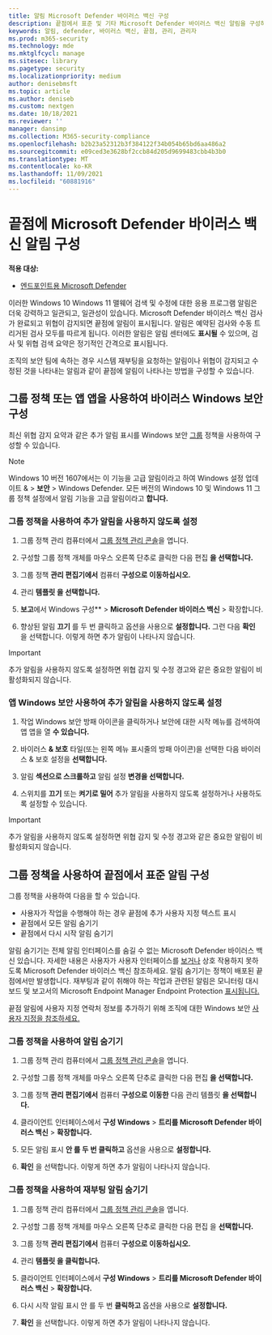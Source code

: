 ```yaml
---
title: 알림 Microsoft Defender 바이러스 백신 구성
description: 끝점에서 표준 및 기타 Microsoft Defender 바이러스 백신 알림을 구성하고 사용자 지정하는 방법을 학습합니다.
keywords: 알림, defender, 바이러스 백신, 끝점, 관리, 관리자
ms.prod: m365-security
ms.technology: mde
ms.mktglfcycl: manage
ms.sitesec: library
ms.pagetype: security
ms.localizationpriority: medium
author: denisebmsft
ms.topic: article
ms.author: deniseb
ms.custom: nextgen
ms.date: 10/18/2021
ms.reviewer: ''
manager: dansimp
ms.collection: M365-security-compliance
ms.openlocfilehash: b2b23a52312b3f384122f34b054b65bd6aa486a2
ms.sourcegitcommit: e09ced3e3628bf2ccb84d205d9699483cbb4b3b0
ms.translationtype: MT
ms.contentlocale: ko-KR
ms.lasthandoff: 11/09/2021
ms.locfileid: "60881916"
---
```

# <a name="configure-microsoft-defender-antivirus-notifications-that-appear-on-endpoints"></a>끝점에 Microsoft Defender 바이러스 백신 알림 구성

**적용 대상:**

- [엔드포인트용 Microsoft Defender](/microsoft-365/security/defender-endpoint/)

이러한 Windows 10 Windows 11 맬웨어 검색 및 수정에 대한 응용 프로그램 알림은 더욱 강력하고 일관되고, 일관성이 있습니다. Microsoft Defender 바이러스 백신 검사가 완료되고 위협이 감지되면 끝점에 알림이 표시됩니다. 알림은 예약된 검사와 수동 트리거된 검사 모두를 따르게 됩니다. 이러한 알림은 알림 센터에도 **표시될** 수 있으며, 검사 및 위협 검색 요약은 정기적인 간격으로 표시됩니다.

조직의 보안 팀에 속하는 경우 시스템 재부팅을 요청하는 알림이나 위협이 감지되고 수정된 것을 나타내는 알림과 같이 끝점에 알림이 나타나는 방법을 구성할 수 있습니다.

## <a name="configure-antivirus-notifications-using-group-policy-or-the-windows-security-app"></a>그룹 정책 또는 앱 앱을 사용하여 바이러스 Windows 보안 구성

최신 위협 감지 요약과 같은 추가 알림 표시를 Windows 보안 [그룹](microsoft-defender-security-center-antivirus.md) 정책을 사용하여 구성할 수 있습니다.

> [!NOTE]
> Windows 10 버전 1607에서는 이 기능을 고급  알림이라고 하여 Windows 설정  업데이트 & \> **보안** \> Windows Defender. 모든 버전의 Windows 10 및 Windows 11 그룹 정책 설정에서 알림 기능을 고급 알림이라고 **합니다.**

### <a name="use-group-policy-to-disable-additional-notifications"></a>그룹 정책을 사용하여 추가 알림을 사용하지 않도록 설정

1. 그룹 정책 관리 컴퓨터에서 [그룹 정책 관리 콘솔](/previous-versions/windows/it-pro/windows-server-2008-R2-and-2008/cc731212(v=ws.11))을 엽니다.

2. 구성할 그룹 정책 개체를 마우스 오른쪽 단추로 클릭한 다음 편집 **을 선택합니다.**

3. 그룹 정책 **관리 편집기에서** 컴퓨터 **구성으로 이동하십시오.**

4. 관리 **템플릿 을 선택합니다.**

5. **보고**에서 Windows 구성** \> **Microsoft Defender 바이러스 백신** > 확장합니다.

6. 향상된 알림 **끄기** 를 두 번 클릭하고 옵션을 사용으로 **설정합니다.** 그런 다음 **확인** 을 선택합니다. 이렇게 하면 추가 알림이 나타나지 않습니다.

> [!IMPORTANT]
> 추가 알림을 사용하지 않도록 설정하면 위협 감지 및 수정 경고와 같은 중요한 알림이 비활성화되지 않습니다.

### <a name="use-the-windows-security-app-to-disable-additional-notifications"></a>앱 Windows 보안 사용하여 추가 알림을 사용하지 않도록 설정

1. 작업 Windows 보안 방패 아이콘을 클릭하거나 보안에 대한 시작 메뉴를 검색하여 앱 앱을 열 **수 있습니다.**

2. 바이러스 **& 보호** 타일(또는 왼쪽 메뉴 표시줄의 방패 아이콘)을 선택한 다음 바이러스 & 보호 설정을 **선택합니다.**

3. 알림 **섹션으로 스크롤하고** 알림 설정 **변경을 선택합니다.**

4. 스위치를 **끄기** 또는 **켜기로 밀어** 추가 알림을 사용하지 않도록 설정하거나 사용하도록 설정할 수 있습니다.

> [!IMPORTANT]
> 추가 알림을 사용하지 않도록 설정하면 위협 감지 및 수정 경고와 같은 중요한 알림이 비활성화되지 않습니다.

## <a name="configure-standard-notifications-on-endpoints-using-group-policy"></a>그룹 정책을 사용하여 끝점에서 표준 알림 구성

그룹 정책을 사용하여 다음을 할 수 있습니다.

- 사용자가 작업을 수행해야 하는 경우 끝점에 추가 사용자 지정 텍스트 표시
- 끝점에서 모든 알림 숨기기
- 끝점에서 다시 시작 알림 숨기기

알림 숨기기는 전체 알림 인터페이스를 숨길 수 없는 Microsoft Defender 바이러스 백신 있습니다. 자세한 내용은 사용자가 사용자 인터페이스를 [보거나](prevent-end-user-interaction-microsoft-defender-antivirus.md) 상호 작용하지 못하도록 Microsoft Defender 바이러스 백신 참조하세요. 알림 숨기기는 정책이 배포된 끝점에서만 발생합니다. 재부팅과 같이 취해야 하는 작업과 관련된 알림은 모니터링 대시보드 및 보고서의 Microsoft Endpoint Manager Endpoint Protection [표시됩니다.](/configmgr/protect/deploy-use/monitor-endpoint-protection) 

끝점 알림에 사용자 지정 연락처 정보를 추가하기 위해 조직에 대한 Windows 보안 [사용자 지정을 참조하세요.](/windows/security/threat-protection/windows-defender-security-center/windows-defender-security-center)

### <a name="use-group-policy-to-hide-notifications"></a>그룹 정책을 사용하여 알림 숨기기

1. 그룹 정책 관리 컴퓨터에서 [그룹 정책 관리 콘솔](/previous-versions/windows/it-pro/windows-server-2008-R2-and-2008/cc731212(v=ws.11))을 엽니다.

2. 구성할 그룹 정책 개체를 마우스 오른쪽 단추로 클릭한 다음 편집 **을 선택합니다.**

3. 그룹 정책 **관리 편집기에서** 컴퓨터 **구성으로 이동한** 다음 관리 템플릿 **을 선택합니다.**

4. 클라이언트 인터페이스에서 **구성 Windows** \> **트리를 Microsoft Defender 바이러스 백신** \> **확장합니다.** 

5. 모든 알림 표시 **안 를 두 번 클릭하고** 옵션을 사용으로 **설정합니다.** 

6. **확인** 을 선택합니다. 이렇게 하면 추가 알림이 나타나지 않습니다.

### <a name="use-group-policy-to-hide-reboot-notifications"></a>그룹 정책을 사용하여 재부팅 알림 숨기기

1. 그룹 정책 관리 컴퓨터에서 [그룹 정책 관리 콘솔](/previous-versions/windows/it-pro/windows-server-2008-R2-and-2008/cc731212(v=ws.11))을 엽니다.

2. 구성할 그룹 정책 개체를 마우스 오른쪽 단추로 클릭한 다음 편집 을 **선택합니다.**

2. 그룹 정책 **관리 편집기에서** 컴퓨터 **구성으로 이동하십시오.**

3. 관리 **템플릿 을 클릭합니다.**

4. 클라이언트 인터페이스에서 **구성 Windows** \> **트리를 Microsoft Defender 바이러스 백신** \> **확장합니다.**

5. 다시 시작 알림 표시 안 를 두 번 **클릭하고** 옵션을 사용으로 **설정합니다.** 

5. **확인** 을 선택합니다. 이렇게 하면 추가 알림이 나타나지 않습니다.

